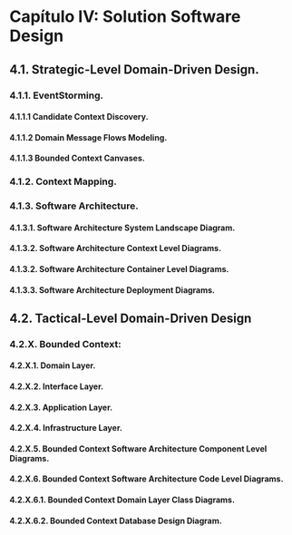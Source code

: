 ﻿# Capítulo IV: Solution Software Design
## 4.1. Strategic-Level Domain-Driven Design.
### 4.1.1. EventStorming.
#### 4.1.1.1 Candidate Context Discovery.
#### 4.1.1.2 Domain Message Flows Modeling.
#### 4.1.1.3 Bounded Context Canvases.

### 4.1.2. Context Mapping.

### 4.1.3. Software Architecture.
#### 4.1.3.1. Software Architecture System Landscape Diagram.
#### 4.1.3.2. Software Architecture Context Level Diagrams.
#### 4.1.3.2. Software Architecture Container Level Diagrams.
#### 4.1.3.3. Software Architecture Deployment Diagrams.

## 4.2. Tactical-Level Domain-Driven Design
### 4.2.X. Bounded Context: <Bounded Context Name>
#### 4.2.X.1. Domain Layer.
#### 4.2.X.2. Interface Layer.
#### 4.2.X.3. Application Layer.
#### 4.2.X.4. Infrastructure Layer.
#### 4.2.X.5. Bounded Context Software Architecture Component Level Diagrams.
#### 4.2.X.6. Bounded Context Software Architecture Code Level Diagrams.
#### 4.2.X.6.1. Bounded Context Domain Layer Class Diagrams.
#### 4.2.X.6.2. Bounded Context Database Design Diagram.